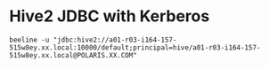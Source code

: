 # Hive2 JDBC with Kerberos

```shell
beeline -u "jdbc:hive2://a01-r03-i164-157-515w8ey.xx.local:10000/default;principal=hive/a01-r03-i164-157-515w8ey.xx.local@POLARIS.XX.COM"
```

